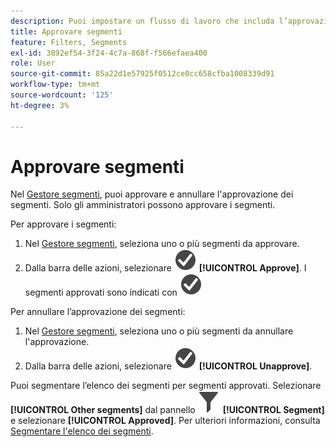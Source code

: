 ```yaml
---
description: Puoi impostare un flusso di lavoro che includa l’approvazione di segmenti per vari livelli di applicazione, per reparti o gruppi specifici e in linea con i criteri di reporting.
title: Approvare segmenti
feature: Filters, Segments
exl-id: 3892ef54-3f24-4c7a-868f-f566efaea400
role: User
source-git-commit: 85a22d1e57925f0512ce0cc658cfba1008339d91
workflow-type: tm+mt
source-wordcount: '125'
ht-degree: 3%

---
```


# Approvare segmenti

Nel [Gestore segmenti](manage-filters.md), puoi approvare e annullare l&#39;approvazione dei segmenti. Solo gli amministratori possono approvare i segmenti.

Per approvare i segmenti:

1. Nel [Gestore segmenti](manage-filters.md), seleziona uno o più segmenti da approvare.
1. Dalla barra delle azioni, selezionare ![CheckmarkCircle](/help/assets/icons/CheckmarkCircle.svg) **[!UICONTROL Approve]**. I segmenti approvati sono indicati con ![CheckmarkCircle](/help/assets/icons/CheckmarkCircle.svg)

Per annullare l’approvazione dei segmenti:

1. Nel [Gestore segmenti](manage-filters.md), seleziona uno o più segmenti da annullare l&#39;approvazione.
1. Dalla barra delle azioni, selezionare ![CheckmarkCircle](/help/assets/icons/CheckmarkCircle.svg) **[!UICONTROL Unapprove]**.


Puoi segmentare l’elenco dei segmenti per segmenti approvati. Selezionare **[!UICONTROL Other segments]** dal pannello ![Segmento](/help/assets/icons/Filter.svg) **[!UICONTROL Segment]** e selezionare **[!UICONTROL Approved]**. Per ulteriori informazioni, consulta [Segmentare l&#39;elenco dei segmenti](/help/components/filters/filters-filter.md).
